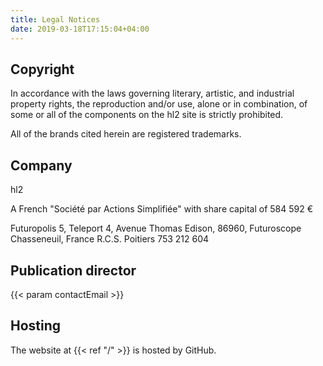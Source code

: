 ```yaml
---
title: Legal Notices
date: 2019-03-18T17:15:04+04:00
---
```


## Copyright

In accordance with the laws governing literary, artistic, and industrial property rights, the reproduction and/or use, alone or in combination, of some or all of the components on the hl2 site is strictly prohibited.

All of the brands cited herein are registered trademarks.

## Company

hl2

A French "Société par Actions Simplifiée" with share capital of 584 592 €

Futuropolis 5, Teleport 4,
Avenue Thomas Edison,
86960, Futuroscope Chasseneuil, France
R.C.S. Poitiers 753 212 604

## Publication director

{{< param contactEmail >}}  

## Hosting

The website at {{< ref "/" >}} is hosted by GitHub.
